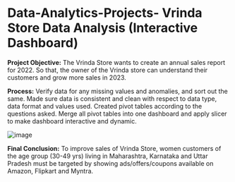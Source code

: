 # Data-Analytics-Projects- Vrinda Store Data Analysis (Interactive Dashboard)

**Project Objective:**
The Vrinda Store wants to create an annual sales report for 2022. So that, the owner of the Vrinda store can understand their customers and grow more sales in 2023.

**Process:**
Verify data for any missing values and anomalies, and sort out the same.
Made sure data is consistent and clean with respect to data type, data format and values used.
Created pivot tables according to the questions asked.
Merge all pivot tables into one dashboard and apply slicer to make dashboard interactive and dynamic.

![image](https://github.com/Shreyashkabade/Data-Analytics-Projects-/assets/146985939/565781d9-76fa-42e2-a166-8858fef4c6bb)


**Final Conclusion:**
To improve sales of Vrinda Store, women customers of the age group (30-49 yrs) living in Maharashtra, Karnataka and Uttar Pradesh must be targeted by showing ads/offers/coupons available on Amazon, Flipkart and Myntra.
